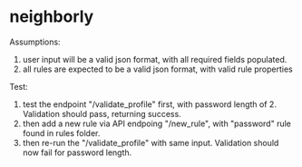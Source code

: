 # neighborly


Assumptions: 

1. user input will be a valid json format, with all required fields populated.
2. all rules are expected to be a valid json format, with valid rule properties

Test:
1. test the endpoint "/validate_profile" first, with password length of 2. Validation should pass, returning success.
2. then add a new rule via API endpoing "/new_rule", with "password" rule found in rules folder.
3. then re-run the "/validate_profile" with same input. Validation should now fail for password length.

